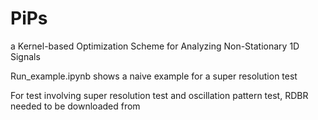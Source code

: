 # PiPs

a Kernel-based Optimization Scheme for Analyzing Non-Stationary 1D Signals

Run_example.ipynb shows a naive example for a super resolution test

For test involving super resolution test and oscillation pattern test, RDBR needed to be downloaded from

